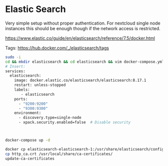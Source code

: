 # Elastic Search

Very simple setup without proper authentication. For nextcloud single node instances this should be enough though if the network access is restricted.

<https://www.elastic.co/guide/en/elasticsearch/reference/7.5/docker.html>

Tags: <https://hub.docker.com/_/elasticsearch/tags>

```bash
sudo -i
cd && mkdir elasticsearch && cd elasticsearch && vim docker-compose.yml
# Insert:
services:
  elasticsearch:
    image: docker.elastic.co/elasticsearch/elasticsearch:8.17.1
    restart: unless-stopped
    labels:
       - elasticsearch
    ports:
      - "9200:9200"
      - "9300:9300"
    environment:
      - discovery.type=single-node
      - xpack.security.enabled=false  # Disable security



docker-compose up -d

docker cp elasticsearch-elasticsearch-1:/usr/share/elasticsearch/config/certs/http_ca.crt .
cp http_ca.crt /usr/local/share/ca-certificates/
update-ca-certificates
```
